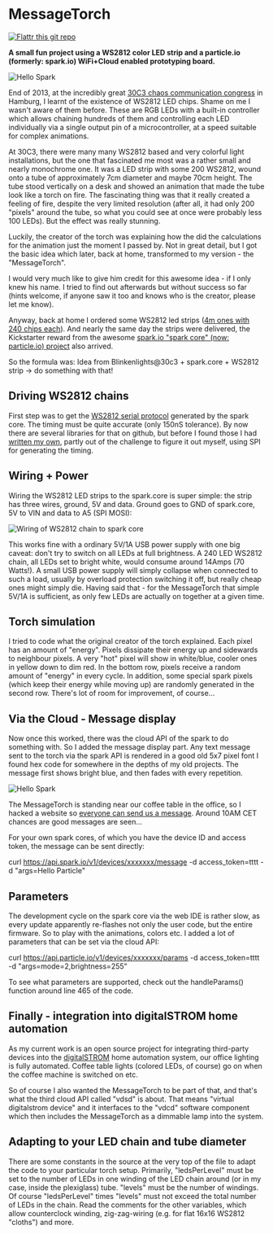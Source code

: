 MessageTorch
============

[![Flattr this git repo](http://api.flattr.com/button/flattr-badge-large.png)](https://flattr.com/submit/auto?user_id=luz&url=https://github.com/plan44/messagetorch&title=MessageTorch&language=&tags=github&category=software)

**A small fun project using a WS2812 color LED strip and a particle.io (formerly: spark.io) WiFi+Cloud enabled prototyping board.**

![Hello Spark](MessageTorch.gif)

End of 2013, at the incredibly great [30C3 chaos communication congress](http://media.ccc.de/browse/congress/2013/) in Hamburg, I learnt of the existence of WS2812 LED chips. Shame on me I wasn't aware of them before. These are RGB LEDs with a built-in controller which allows chaining hundreds of them and controlling each LED individually via a single output pin of a microcontroller, at a speed suitable for complex animations.

At 30C3, there were many many WS2812 based and very colorful light installations, but the one that fascinated me most was a rather small and nearly monochrome one. It was a LED strip with some 200 WS2812, wound onto a tube of approximately 7cm diameter and maybe 70cm height. The tube stood vertically on a desk and showed an animation that made the tube look like a torch on fire. The fascinating thing was that it really created a feeling of fire, despite the very limited resolution (after all, it had only 200 "pixels" around the tube, so what you could see at once were probably less 100 LEDs). But the effect was really stunning.

Luckily, the creator of the torch was explaining how the did the calculations for the animation just the moment I passed by. Not in great detail, but I got the basic idea which later, back at home, transformed to my version - the "MessageTorch".

I would very much like to give him credit for this awesome idea - if I only knew his name. I tried to find out afterwards but without success so far (hints welcome, if anyone saw it too and knows who is the creator, please let me know).

Anyway, back at home I ordered some WS2812 led strips ([4m ones with 240 chips each](http://www.aliexpress.com/item/4M-240-chips-5050-RGB-SMD-60-Pixels-M-WS2811-IC-WS2812B-WS2812-Digital-Strip-2812/1587858490.html)). And nearly the same day the strips were delivered, the Kickstarter reward from the awesome [spark.io "spark core" (now: particle.io) project](https://particle.io) also arrived.

So the formula was: Idea from Blinkenlights@30c3 + spark.core + WS2812 strip -> do something with that!

Driving WS2812 chains
---------------------
First step was to get the [WS2812 serial protocol](http://www.adafruit.com/datasheets/WS2812.pdf) generated by the spark core. The timing must be quite accurate (only 150nS tolerance). By now there are several libraries for that on github, but before I found those I had [written my own](https://github.com/plan44/ws2812_spi_sparkcore), partly out of the challenge to figure it out myself, using SPI for generating the timing.

Wiring + Power
--------------
Wiring the WS2812 LED strips to the spark.core is super simple: the strip has three wires, ground, 5V and data. Ground goes to GND of spark.core, 5V to VIN and data to A5 (SPI MOSI):

![Wiring of WS2812 chain to spark core](messagetorch_wiring.jpg)

This works fine with a ordinary 5V/1A USB power supply with one big caveat: don't try to switch on all LEDs at full brightness. A 240 LED WS2812 chain, all LEDs set to bright white, would consume around 14Amps (70 Watts!). A small USB power supply will simply collapse when connected to such a load, usually by overload protection switching it off, but really cheap ones might simply die. Having said that - for the MessageTorch that simple 5V/1A is sufficient, as only few LEDs are actually on together at a given time.

Torch simulation
----------------

I tried to code what the original creator of the torch explained. Each pixel has an amount of "energy". Pixels dissipate their energy up and sidewards to neighbour pixels. A very "hot" pixel will show in white/blue, cooler ones in yellow down to dim red. In the bottom row, pixels receive a random amount of "energy" in every cycle. In addition, some special spark pixels (which keep their energy while moving up) are randomly generated in the second row. There's lot of room for improvement, of course...

Via the Cloud - Message display
-------------------------------
Now once this worked, there was the cloud API of the spark to do something with. So I added the message display part. Any text message sent to the torch via the spark API is rendered in a good old 5x7 pixel font I found hex code for somewhere in the depths of my old projects. The message first shows bright blue, and then fades with every repetition.  

![Hello Spark](MessageTorch_spark_message.gif)

The MessageTorch is standing near our coffee table in the office, so I hacked a website so [everyone can send us a message](http://mixwerk.ch/message). Around 10AM CET chances are good messages are seen...

For your own spark cores, of which you have the device ID and access token, the message can be sent directly:

curl https://api.spark.io/v1/devices/xxxxxxx/message -d access_token=tttt -d "args=Hello Particle"


Parameters
----------
The development cycle on the spark core via the web IDE is rather slow, as every update apparently re-flashes not only the user code, but the entire firmware. So to play with the animations, colors etc. I added a lot of parameters that can be set via the cloud API:

curl https://api.particle.io/v1/devices/xxxxxxx/params -d access_token=tttt -d "args=mode=2,brightness=255"

To see what parameters are supported, check out the handleParams() function around line 465 of the code.


Finally - integration into digitalSTROM home automation
-------------------------------------------------------
As my current work is an open source project for integrating third-party devices into the [digitalSTROM](http://www.digitalstrom.com/index.php?cl=start&lang=1) home automation system, our office lighting is fully automated. Coffee table lights (colored LEDs, of course) go on when the coffee machine is switched on etc.

So of course I also wanted the MessageTorch to be part of that, and that's what the third cloud API called "vdsd" is about. That means "virtual digitalstrom device" and it interfaces to the "vdcd" software component which then includes the MessageTorch as a dimmable lamp into the system.


Adapting to your LED chain and tube diameter
--------------------------------------------
There are some constants in the source at the very top of the file to adapt the code to your particular torch setup. Primarily, "ledsPerLevel" must be set to the number of LEDs in one winding of the LED chain around (or in my case, inside the plexiglass) tube. "levels" must be the number of windings. Of course "ledsPerLevel" times "levels" must not exceed the total number of LEDs in the chain.
Read the comments for the other variables, which allow counterclock winding, zig-zag-wiring (e.g. for flat 16x16 WS2812 "cloths") and more.
 



